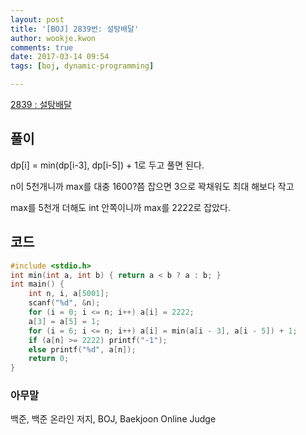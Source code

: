 ```yaml
---
layout: post
title: '[BOJ] 2839번: 설탕배달'
author: wookje.kwon
comments: true
date: 2017-03-14 09:54
tags: [boj, dynamic-programming]

---
```


[2839 : 설탕배달](https://www.acmicpc.net/problem/2839)

## 풀이

dp[i] = min(dp[i-3], dp[i-5]) + 1로 두고 풀면 된다.  

n이 5천개니까 max를 대충 1600?쯤 잡으면 3으로 꽉채워도 최대 해보다 작고  

max를 5천개 더해도 int 안쪽이니까 max를 2222로 잡았다.

## 코드

```cpp
#include <stdio.h>
int min(int a, int b) { return a < b ? a : b; }
int main() {
	int n, i, a[5001];
	scanf("%d", &n);
	for (i = 0; i <= n; i++) a[i] = 2222;
	a[3] = a[5] = 1;
	for (i = 6; i <= n; i++) a[i] = min(a[i - 3], a[i - 5]) + 1;
	if (a[n] >= 2222) printf("-1");
	else printf("%d", a[n]);
	return 0;
}
```

### 아무말  
백준, 백준 온라인 저지, BOJ, Baekjoon Online Judge

